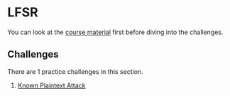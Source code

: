 # LFSR

You can look at the [course material](/LFSR/LFSR.pdf) first before diving into the challenges.

## Challenges

There are 1 practice challenges in this section.

1. [Known Plaintext Attack](/LFSR/Known-Plaintext-Attack)
